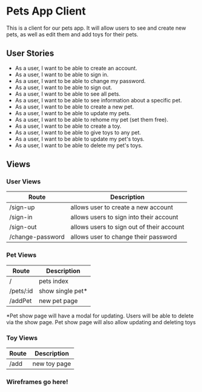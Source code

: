 # Pets App Client 

This is a client for our pets app. It will allow users to see and create new pets, as well as edit them and add toys for their pets.

## User Stories
* As a user, I want to be able to create an account.
* As a user, I want to be able to sign in.
* As a user, I want to be able to change my password.
* As a user, I want to be able to sign out.
* As a user, I want to be able to see all pets.
* As a user, I want to be able to see information about a specific pet.
* As a user, I want to be able to create a new pet.
* As a user, I want to be able to update my pets.
* As a user, I want to be able to rehome my pet (set them free).
* As a user, I want to be able to create a toy.
* As a user, I want to be able to give toys to any pet.
* As a user, I want to be able to update my pet's toys.
* As a user, I want to be able to delete my pet's toys.

## Views

### User Views

| Route    | Description                         |
|----------|-------------------------------------|
| /sign-up | allows user to create a new account |
| /sign-in | allows users to sign into their account |
| /sign-out | allows users to sign out of their account |
| /change-password | allows user to change their password |

### Pet Views

| Route     | Description                         |
|-----------|-------------------------------------|
| /         | pets index |
| /pets/:id | show single pet* |
| /addPet   | new pet page |

*Pet show page will have a modal for updating. 
Users will be able to delete via the show page.
Pet show page will also allow updating and deleting toys

### Toy Views

| Route    | Description   |
|----------|---------------|
| /add     | new toy page  |

### Wireframes go here!
